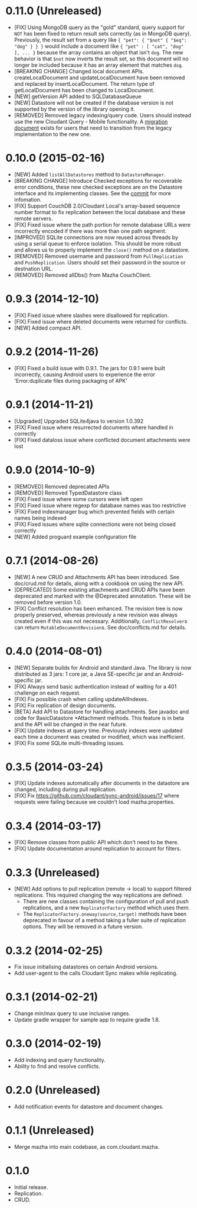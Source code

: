 
# 0.11.0 (Unreleased)



- [FIX] Using MongoDB query as the "gold" standard, query support for `NOT` has been fixed to return result sets correctly (as in MongoDB query).  Previously, the result set from a query like `{ "pet": { "$not" { "$eq": "dog" } } }` would include a document like `{ "pet" : [ "cat", "dog" ], ... }` because the array contains an object that isn't `dog`.  The new behavior is that `$not` now inverts the result set, so this document will no longer be included because it has an array element that matches `dog`.
- [BREAKING CHANGE] Changed local document APIs. createLocalDocument and updateLocalDocument have been removed and replaced by insertLocalDocument. The return type of getLocalDocument has been changed to LocalDocument.
- [NEW] getVersion API added to SQLDatabaseQueue
- [NEW] Datastore will not be created if the database version is not supported by the version of the library opening it.
- [REMOVED] Removed legacy indexing/query code.  Users should instead use the new Cloudant Query - Mobile functionality.  A [migration document](https://github.com/cloudant/sync-android/tree/master/doc/query-migration.md)  exists for users that need to transition from the legacy implementation to the new one. 



# 0.10.0 (2015-02-16)

- [NEW] Added `listAllDatastores` method to `DatastoreManager`.
- [BREAKING CHANGE] Introduce Checked exceptions for recoverable error
  conditions, these new checked exceptions are on the Datastore
  interface and its implementing classes. See the
  [commit](https://github.com/cloudant/sync-android/commit/e6d4f685cefe9c06a9c9372723d9cc06dbc7e978)
  for more infomation.
- [FIX] Support CouchDB 2.0/Cloudant Local's array-based 
  sequence number format to fix replication between the local
  database and these remote servers.
- [FIX] Fixed issue where the path portion for remote database
  URLs were incorrectly encoded if there was more than one
  path segment.
- [IMPROVED] SQLite connections are now reused across threads by
  using a serial queue to enforce isolation. This should be more
  robust and allows us to properly implement the `close()` method
  on a datastore.
- [REMOVED] Removed username and password from `PullReplication` and
  `PushReplication`. Users should set their password in the source or
  destnation URL.
- [REMOVED] Removed allDbs() from Mazha CouchClient.

# 0.9.3 (2014-12-10)

- [FIX] Fixed issue where slashes were disallowed for replication.
- [FIX] Fixed issue where deleted documents were returned for conflicts.
- [NEW] Added compact API.

# 0.9.2 (2014-11-26)

- [FIX] Fixed a build issue with 0.9.1. The jars for 0.9.1 were built
  incorrectly, causing Android users to experience the error
  'Error:duplicate files during packaging of APK'

# 0.9.1 (2014-11-21)

- [Upgraded] Upgraded SQLite4java to version 1.0.392
- [FIX] Fixed issue where resurrected documents where handled in correctly
- [FIX] Fixed dataloss issue where conflicted document attachments were lost

# 0.9.0 (2014-10-9)

- [REMOVED] Removed deprecated APIs
- [REMOVED] Removed TypedDatastore class
- [FIX] Fixed issue where some cursors were left open
- [FIX] Fixed issue  where regexp for database names was too restrictive
- [FIX] Fixed indexmanager bug which prevented fields with certain names being indexed
- [FIX] Fixed issues where sqlite connections were not being closed correctly
- [NEW] Added proguard example configuration file 

# 0.7.1 (2014-08-26) 

- [NEW] A new CRUD and Attachments API has been introduced. See
  doc/crud.md for details, along with a cookbook on using the new API.
- [DEPRECATED] Some existing attachments and CRUD APIs have been
  deprecated and marked with the @Deprecated annotation. These will be
  removed before version 1.0.
- [FIX] Conflict resolution has been enhanced. The revision tree is
  now properly preserved, whereas previously a new revision was always
  created even if this was not necessary. Additionally,
  `ConflictResolver`s can return `MutableDocumentRevision`s. See
  doc/conflicts.md for details.

# 0.4.0 (2014-08-01)

- [NEW] Separate builds for Android and standard Java.
  The library is now distributed as 3 jars: 1 core jar, a Java SE-specific jar and an
  Android-specific jar.
- [FIX] Always send basic authentication instead of waiting for a 401 challenge on each
  request.
- [FIX] Fix possible crash when calling updateAllIndexes.
- [FIX] Fix replication of design documents.
- [BETA] Add API to Datastore for handling attachments.
   See javadoc and code for BasicDatastore *Attachment methods.
   This feature is in beta and the API will be changed in the near future.
- [FIX] Update indexes at query time.
   Previously indexes were updated each time a document was created or modified, which was
   inefficient.
- [FIX] Fix some SQLite multi-threading issues.

# 0.3.5 (2014-03-24)

- [FIX] Update indexes automatically after documents in the datastore are
  changed, including during pull replication.
- [FIX] Fix https://github.com/cloudant/sync-android/issues/17 where requests
  were failing because we couldn't load mazha.properties.

# 0.3.4 (2014-03-17)

- [FIX] Remove classes from public API which don't need to be there.
- [FIX] Update documentation around replication to account for filters.

# 0.3.3 (Unreleased)

- [NEW] Add options to pull replication (remote -> local) to support filtered
  replications. This required changing the way replications are defined:
  - There are new classes containing the configuration of pull and push
    replications, and a new `ReplicatorFactory` method which uses them.
  - The `ReplicatorFactory.oneway(source,target)` methods have been
    deprecated in favour of a method taking a fuller suite of replication
    options. They will be removed in a future version.

# 0.3.2 (2014-02-25)

- Fix issue initialising datastores on certain Android versions.
- Add user-agent to the calls Cloudant Sync makes while replicating.

# 0.3.1 (2014-02-21)

- Change min/max query to use inclusive ranges.
- Update gradle wrapper for sample app to require gradle 1.8.

# 0.3.0 (2014-02-19)

- Add indexing and query functionality.
- Ability to find and resolve conflicts.

# 0.2.0 (Unreleased)

- Add notification events for datastore and document changes.

# 0.1.1 (Unreleased)

- Merge mazha into main codebase, as com.cloudant.mazha.

# 0.1.0

- Initial release.
- Replication.
- CRUD.
